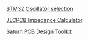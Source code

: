 [STM32 Oscillator selection](https://app.powerbi.com/view?r=eyJrIjoiNzRkMzkxMmYtZjJjNS00MGY3LTk5M2MtN2Q1NzU2ZGI4MGNhIiwidCI6ImRlMjE0ZjM5LWNiM2QtNDIwOC1iNDY3LTMzOTdjYTY0MmM3MCJ9)

[JLCPCB Impedance Calculator](https://jlcpcb.com/pcb-impedance-calculator/)

[Saturn PCB Design Toolkit](https://saturnpcb.com/saturn-pcb-toolkit/)